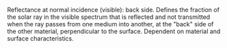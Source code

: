 Reflectance at normal incidence (visible): back side. Defines the fraction of the solar ray in the visible spectrum that is reflected and not transmitted when the ray passes from one medium into another, at the "back" side of the other material, perpendicular to the surface. Dependent on material and surface characteristics.
